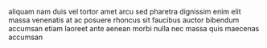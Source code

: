aliquam nam duis vel tortor amet arcu sed pharetra dignissim enim elit massa
venenatis at ac posuere rhoncus sit faucibus auctor bibendum accumsan etiam
laoreet ante aenean morbi nulla nec massa quis maecenas accumsan